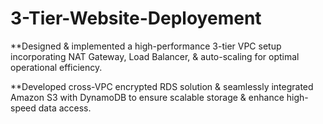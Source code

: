 # 3-Tier-Website-Deployement

**Designed & implemented a high-performance 3-tier VPC setup incorporating NAT Gateway, Load Balancer, & auto-scaling for optimal operational efficiency.

**Developed cross-VPC encrypted RDS solution & seamlessly integrated Amazon S3 with DynamoDB to ensure scalable storage & enhance high-speed data access.
